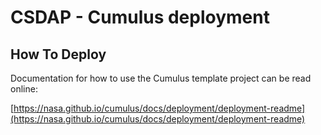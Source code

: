 # CSDAP - Cumulus deployment

## How To Deploy

Documentation for how to use the Cumulus template project can be read online:

[https://nasa.github.io/cumulus/docs/deployment/deployment-readme](https://nasa.github.io/cumulus/docs/deployment/deployment-readme)
